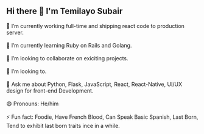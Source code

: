 ## Hi there 👋 I'm Temilayo Subair



 🔭 I’m currently working full-time and shipping react code to production server.
<br>
<br>
 🌱 I’m currently learning  Ruby on Rails and Golang.
<br>
<br>
 👯 I’m looking to collaborate on exiciting projects.
<br>
<br>
 🤔 I’m looking to.
<br>
<br>
 💬 Ask me about Python, Flask, JavaScript, React, React-Native, UI/UX design for front-end Development.
<br>
<br>
😄 Pronouns: He/him
<br>
<br>
⚡ Fun fact: Foodie, Have French Blood, Can Speak Basic Spanish, Last Born, Tend to exhibit last born traits ince in a while.

